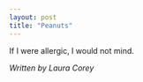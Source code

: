 ```yaml
---
layout: post
title: "Peanuts"
---
```


If I were allergic, I would not mind.

*Written by Laura Corey*
